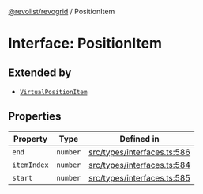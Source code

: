 [@revolist/revogrid](README.md) / PositionItem

# Interface: PositionItem

## Extended by

- [`VirtualPositionItem`](Interface.VirtualPositionItem.md)

## Properties

| Property | Type | Defined in |
| ------ | ------ | ------ |
| `end` | `number` | [src/types/interfaces.ts:586](https://github.com/revolist/revogrid/blob/b102ae971c99d2b260b571c48c9b2f785d580474/src/types/interfaces.ts#L586) |
| `itemIndex` | `number` | [src/types/interfaces.ts:584](https://github.com/revolist/revogrid/blob/b102ae971c99d2b260b571c48c9b2f785d580474/src/types/interfaces.ts#L584) |
| `start` | `number` | [src/types/interfaces.ts:585](https://github.com/revolist/revogrid/blob/b102ae971c99d2b260b571c48c9b2f785d580474/src/types/interfaces.ts#L585) |

